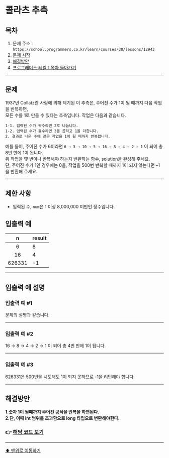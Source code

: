 # 콜라츠 추측

## 목차

1. 문제 주소 : `https://school.programmers.co.kr/learn/courses/30/lessons/12943`
2. [문제 시작](#문제)
3. [해결방안](#해결방안)
4. [프로그래머스 레벨 1 목차 돌아가기](../README.md)
___

## 문제

1937년 Collatz란 사람에 의해 제기된 이 추측은, 주어진 수가 1이 될 때까지 다음 작업을 반복하면,<br>
모든 수를 1로 만들 수 있다는 추측입니다. 작업은 다음과 같습니다.

```
1-1. 입력된 수가 짝수라면 2로 나눕니다.
1-2. 입력된 수가 홀수라면 3을 곱하고 1을 더합니다.
2. 결과로 나온 수에 같은 작업을 1이 될 때까지 반복합니다.
```

예를 들어, 주어진 수가 6이라면 `6 → 3 → 10 → 5 → 16 → 8 → 4 → 2 → 1` 이 되어 총 8번 만에 1이 됩니다.<br>
위 작업을 몇 번이나 반복해야 하는지 반환하는 함수, solution을 완성해 주세요.<br>
단, 주어진 수가 1인 경우에는 0을, 작업을 500번 반복할 때까지 1이 되지 않는다면 –1을 반환해 주세요.

___

## 제한 사항

+ 입력된 수, `num`은 1 이상 8,000,000 미만인 정수입니다.

## 입출력 예

|   n	    | result |
|:-------:|--------|
|    6    | 8      |
|   16    | 4 |
| 626331  | -1 |

___

## 입출력 예 설명

### 입출력 예 #1

문제의 설명과 같습니다.

---

### 입출력 예 #2

16 → 8 → 4 → 2 → 1 이 되어 총 4번 만에 1이 됩니다.

---

### 입출력 예 #3

626331은 500번을 시도해도 1이 되지 못하므로 -1을 리턴해야 합니다.

---

## 해결방안
**1.숫자 1이 될때까지 주어진 공식을 반복을 하면된다.** <br>
**2.단, 이때 int 범위를 초과함으로 long 타입으로 변환해야한다.** <br>

### 👉 [해당 코드 보기](콜라츠추측.java)

---

[⬆ 맨위로 이동하기](#콜라츠-추측)